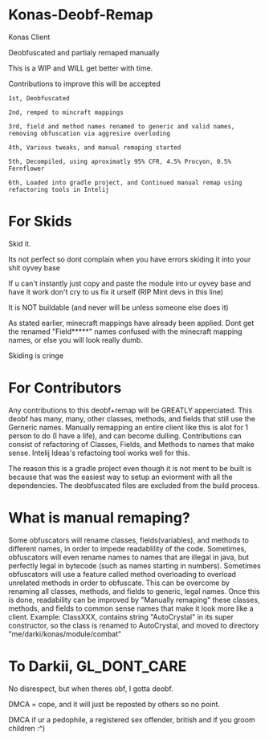 # Konas-Deobf-Remap
Konas Client

Deobfuscated and partialy remaped manually

This is a WIP and WILL get better with time.

Contributions to improve this will be accepted

```
1st, Deobfuscated

2nd, remped to mincraft mappings

3rd, field and method names renamed to generic and valid names, removing obfuscation via aggresive overloding

4th, Various tweaks, and manual remaping started

5th, Decompiled, using aproximatly 95% CFR, 4.5% Procyon, 0.5% Fernflower

6th, Loaded into gradle project, and Continued manual remap using refactoring tools in Intelij
```

# For Skids

Skid it.

Its not perfect so dont complain when you have errors skiding it into your shit oyvey base

If u can't instantly just copy and paste the module into ur oyvey base and have it work don't cry to us fix it urself (RIP Mint devs in this line)

It is NOT buildable (and never will be unless someone else does it)

As stated earlier, minecraft mappings have already been applied. Dont get the renamed "Field*****" names confused with the minecraft mapping names, or else you will look really dumb.

Skiding is cringe


# For Contributors

Any contributions to this deobf+remap will be GREATLY apperciated. This deobf has many, many, other classes, methods, and fields that still use the Gerneric names. Manually remapping an entire client like this is alot for 1 person to do (I have a life), and can become dulling. Contributions can consist of refactoring of Classes, Fields, and Methods to names that make sense. Intelij Ideas's refactoing tool works well for this.

The reason this is a gradle project even though it is not ment to be built is because that was the easiest way to setup an eviorment with all the dependencies. The deobfuscated files are excluded from the build process.

# What is manual remaping?

Some obfuscators will rename classes, fields(variables), and methods to different names, in order to impede readablility of the code. Sometimes, obfuscators will even rename names to names that are illegal in java, but perfectly legal in bytecode (such as names starting in numbers). Sometimes obfuscators will use a feature called method overloading to overload unrelated methods in order to obfuscate. This can be overcome by renaming all classes, methods, and fields to generic, legal names. Once this is done, readability can be improved by "Manually remaping" these classes, methods, and fields to common sense names that make it look more like a client. Example: ClassXXX, contains string "AutoCrystal" in its super constructor, so the class is renamed to AutoCrystal, and moved to directory "me/darki/konas/module/combat"

# To Darkii, GL_DONT_CARE

No disrespect, but when theres obf, I gotta deobf. 

DMCA = cope, and it will just be reposted by others so no point.

DMCA if ur a pedophile, a registered sex offender, british and if you groom children :^)
